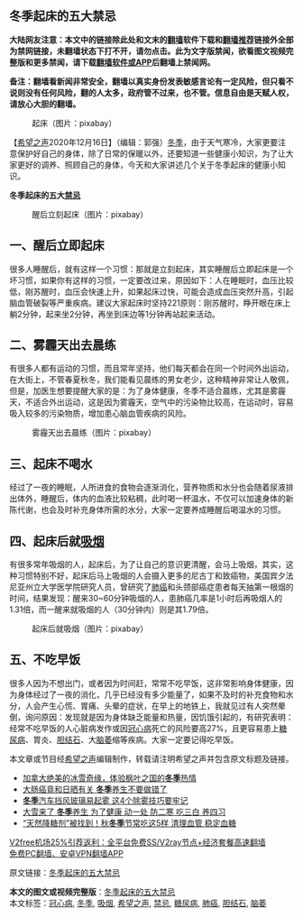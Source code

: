  <h2>冬季起床的五大禁忌</h2> <p class="notice"><b>大陆网友注意：本文中的链接除此处和文末的<a href="https://github.com/bannedbook/fanqiang" >翻墙</a>软件下载和<a href="https://github.com/killgcd/justmysocks/blob/master/README.md">翻墙推荐</a>链接外全部为禁网链接，未翻墙状态下打不开，请勿点击。此为文字版禁闻，欲看图文视频完整版和更多禁闻，请下载<a href="https://github.com/bannedbook/fanqiang">翻墙软件或APP</a>后翻墙上禁闻网。</p><p>备注：翻墙看新闻非常安全，翻墙以真实身份发表敏感言论有一定风险，但只看不说则没有任何风险，翻的人太多，政府管不过来，也不管。信息自由是天赋人权，请放心大胆的翻墙。</b></p>  <div class="entry"> <figure><figcaption>起床（图片：pixabay）</figcaption></figure> <p>【<span class='wp_keywordlink_affiliate'><a href="https://www.soundofhope.org" title="希望之声" target="_blank">希望之声</a></span>2020年12月16日】（编辑：郭强）<a href="https://www.bannedbook.org/bnews/tag/%e5%86%ac%e5%ad%a3/" class="st_tag internal_tag" rel="tag" title="标签 冬季 下的日志">冬季</a>，由于天气寒冷，大家更要注意保护好自己的身体，除了日常的保暖以外，还要知道一些健康小知识，为了让大家更好的调养、照顾自己的身体，今天和大家讲述几个关于冬季起床的健康小知识。</p> <p><strong>冬季起床的五大<a href="https://www.bannedbook.org/bnews/tag/%E7%A6%81%E5%BF%8C/" class="st_tag internal_tag" rel="tag" title="标签 禁忌 下的日志">禁忌</a></strong></p>  <figure><figcaption>醒后立刻起床（图片：pixabay）</figcaption></figure> <h2>一、醒后立即起床</h2> <p>很多人睡醒后，就有这样一个习惯：那就是立刻起床，其实睡醒后立即起床是一个坏习惯，如果你有这样的习惯，一定要改过来，原因如下：人在睡眠时，血压比较低，刚苏醒时，血压会快速上升，如果起床过快，可能会造成血压突然升高，引起脑血管破裂等严重疾病。建议大家起床时坚持221原则：刚苏醒时，睁开眼在床上躺2分钟，起来坐2分钟，再坐到床边等1分钟再站起来活动。</p> <h2>二、雾霾天出去晨练</h2> <p>有很多人都有运动的习惯，而且常年坚持，他们每天都会在同一个时间外出运动，在大街上，不管春夏秋冬，我们能看见晨练的男女老少，这种精神非常让人敬佩，但是，加医生想要提醒大家的是：为了身体健康，冬季不适合晨练，尤其是雾霾天，不适合外出运动，这是因为雾霾天，空气中的污染物比较高，在运动时，容易吸入较多的污染物质，增加患心脑血管疾病的风险。</p>  <figure><figcaption>雾霾天出去晨练（图片：pixabay）</figcaption></figure> <h2>三、起床不喝水</h2> <p>经过了一夜的睡眠，人所进食的食物会逐渐消化，营养物质和水分也会随着尿液排出体外，睡醒后，体内的血液比较粘稠，此时喝一杯温水，不仅可以加速身体的新陈代谢，也会及时补充身体所需的水分，大家一定要养成睡醒后喝温水的习惯。</p> <h2>四、起床后就<a href="https://www.bannedbook.org/bnews/tag/%e5%90%b8%e7%83%9f/" class="st_tag internal_tag" rel="tag" title="标签 吸烟 下的日志">吸烟</a></h2> <p>有很多常年吸烟的人，起床后，为了让自己的意识更清醒，会马上吸烟，其实，这种习惯特别不好，起床后马上吸烟的人会摄入更多的尼古丁和致癌物，美国宾夕法尼亚州立大学医学院研究人员，曾研究了<a href="https://www.bannedbook.org/bnews/tag/%e8%82%ba%e7%99%8c/" class="st_tag internal_tag" rel="tag" title="标签 肺癌 下的日志">肺癌</a>和头颈部癌症患者每天抽第一根烟的时间，结果发现：醒来30~60分钟吸烟的人，患肺癌几率是1小时后再吸烟人的1.31倍，而一醒来就吸烟的人（30分钟内）则是其1.79倍。</p>  <figure><figcaption>起床后就吸烟（图片：pixabay）</figcaption></figure> <h2>五、不吃早饭</h2> <p>很多人因为不想出门，或者因为时间赶，常常不吃早饭，这非常影响身体健康，因为身体经过了一夜的消化，几乎已经没有多少能量了，如果不及时的补充食物和水分，人会产生心慌、胃痛、头晕的症状，在早上的地铁上，我就见过有人突然晕倒，询问原因：发现就是因为身体缺乏能量和热量，因饥饿引起的，有研究表明：经常不吃早饭的人心脏病发作或因<a href="https://www.bannedbook.org/bnews/tag/%E5%86%A0%E5%BF%83%E7%97%85/" class="st_tag internal_tag" rel="tag" title="标签 冠心病 下的日志">冠心病</a>死亡的风险要高27%，且更容易患上<a href="https://www.bannedbook.org/bnews/tag/%e7%b3%96%e5%b0%bf%e7%97%85/" class="st_tag internal_tag" rel="tag" title="标签 糖尿病 下的日志">糖尿病</a>、胃炎、<a href="https://www.bannedbook.org/bnews/tag/%e8%83%86%e7%bb%93%e7%9f%b3/" class="st_tag internal_tag" rel="tag" title="标签 胆结石 下的日志">胆结石</a>、大<a href="https://www.bannedbook.org/bnews/tag/%e8%84%91%e8%90%8e/" class="st_tag internal_tag" rel="tag" title="标签 脑萎 下的日志">脑萎</a>缩等疾病。大家一定要记得吃早饭。</p> <p>本文章或节目经<a href="https://www.bannedbook.org/bnews/tag/%e5%b8%8c%e6%9c%9b%e4%b9%8b%e5%a3%b0/" class="st_tag internal_tag" rel="tag" title="标签 希望之声 下的日志">希望之声</a>编辑制作，转载请注明希望之声并包含原文标题及链接。</p>  <ul class='op-related-articles' title='相关阅读'> <li><a href='https://www.bannedbook.org/bnews/comments/20201216/1448896.html' target='_blank'>加拿大绝美的冰雪奇缘，体验枫叶之国的<b>冬季</b>热情</a></li> <li><a href='https://www.bannedbook.org/bnews/comments/20201216/1448482.html' target='_blank'>大肠癌竟和日晒有关 <b>冬季</b>养生不要做错了</a></li> <li><a href='https://www.bannedbook.org/bnews/lifebaike/20201215/1448156.html' target='_blank'><b>冬季</b>汽车挡风玻璃易起雾 这4个除雾技巧要牢记</a></li> <li><a href='https://www.bannedbook.org/bnews/health/20201214/1447554.html' target='_blank'>大雪来了 <b>冬季</b>养生 为了健康 动一处 防二寒 吃三白 养四习</a></li> <li><a href='https://www.bannedbook.org/bnews/health/20201212/1446384.html' target='_blank'>“天然降糖剂”被找到！秋<b>冬季</b>节常吃这5样 清理血管 稳定血糖</a></li> </ul> <p class="texttj"> <a href="https://github.com/bannedbook/fanqiang/wiki/V2ray%E6%9C%BA%E5%9C%BA" target="_blank">V2free机场25%引荐返利：全平台免费SS/V2ray节点+经济套餐高速翻墙</a><br/> <a href="https://github.com/bannedbook/fanqiang/wiki/%E7%A6%81%E9%97%BB%E7%BD%91%E5%AE%89%E5%8D%93%E7%BF%BB%E5%A2%99%E6%96%B0%E9%97%BBAPP" target="_blank">免费PC翻墙、安卓VPN翻墙APP</a></p><p>原文链接：<a class="src_link"  href="https://www.soundofhope.org/post/454243" target="_blank">冬季起床的五大禁忌</a></p><a name='sharetosocial'></a>       <div><b>本文的图文或视频完整版</b>：<a href='https://www.bannedbook.org/bnews/comments/20201217/1449392.html'>冬季起床的五大禁忌</a></div>  </div><!--END ENTRY--> <div class="postfooter"> <div>本文标签：<a href="https://www.bannedbook.org/bnews/tag/%E5%86%A0%E5%BF%83%E7%97%85/" rel="tag">冠心病</a>, <a href="https://www.bannedbook.org/bnews/tag/%e5%86%ac%e5%ad%a3/" rel="tag">冬季</a>, <a href="https://www.bannedbook.org/bnews/tag/%e5%90%b8%e7%83%9f/" rel="tag">吸烟</a>, <a href="https://www.bannedbook.org/bnews/tag/%e5%b8%8c%e6%9c%9b%e4%b9%8b%e5%a3%b0/" rel="tag">希望之声</a>, <a href="https://www.bannedbook.org/bnews/tag/%E7%A6%81%E5%BF%8C/" rel="tag">禁忌</a>, <a href="https://www.bannedbook.org/bnews/tag/%e7%b3%96%e5%b0%bf%e7%97%85/" rel="tag">糖尿病</a>, <a href="https://www.bannedbook.org/bnews/tag/%e8%82%ba%e7%99%8c/" rel="tag">肺癌</a>, <a href="https://www.bannedbook.org/bnews/tag/%e8%83%86%e7%bb%93%e7%9f%b3/" rel="tag">胆结石</a>, <a href="https://www.bannedbook.org/bnews/tag/%e8%84%91%e8%90%8e/" rel="tag">脑萎</a></div>  </div><!--END POSTFOOTER--> 